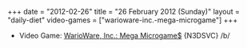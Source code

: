 +++
date = "2012-02-26"
title = "26 February 2012 (Sunday)"
layout = "daily-diet"
video-games = ["warioware-inc.-mega-microgame"]
+++


* Video Game: [WarioWare, Inc.: Mega Microgame$](/video-games/warioware-inc.-mega-microgame) {N3DSVC} /b/